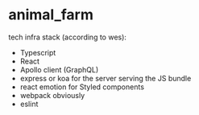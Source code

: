 # animal_farm

tech infra stack (according to wes):
- Typescript
- React
- Apollo client (GraphQL)
- express or koa for the server serving the JS bundle
- react emotion for Styled components
- webpack obviously
- eslint
